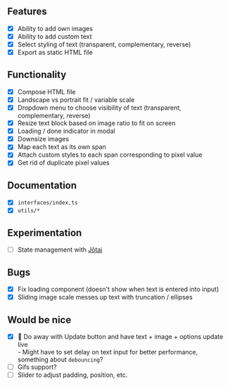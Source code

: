 ## Features

- [x] Ability to add own images
- [x] Ability to add custom text
- [x] Select styling of text (transparent, complementary, reverse)
- [x] Export as static HTML file

## Functionality

- [x] Compose HTML file
- [x] Landscape vs portrait fit / variable scale
- [x] Dropdown menu to choose visibility of text (transparent, complementary, reverse)
- [x] Resize text block based on image ratio to fit on screen
- [x] Loading / done indicator in modal
- [x] Downsize images
- [x] Map each text as its own span
- [x] Attach custom styles to each span corresponding to pixel value
- [x] Get rid of duplicate pixel values

## Documentation
- [x] ```interfaces/index.ts```
- [x] ```utils/*```

## Experimentation

- [ ] State management with [Jōtai](https://jotai.org/)

## Bugs

- [x] Fix loading component (doesn't show when text is entered into input)
- [x] Sliding image scale messes up text with truncation / ellipses

## Would be nice

- [x] 🎉 Do away with Update button and have text + image + options update live  
        - Might have to set delay on text input for better performance, something about ```debouncing```?
- [ ] Gifs support?
- [ ] Slider to adjust padding, position, etc.